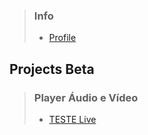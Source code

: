 

> ### Info
> - [Profile](https://fcasfs-of.github.io/info-profile/)


## **Projects Beta**

> ### Player Áudio e Vídeo
> - [TESTE Live](https://fcasfs-of.github.io/TECH-Free/)


